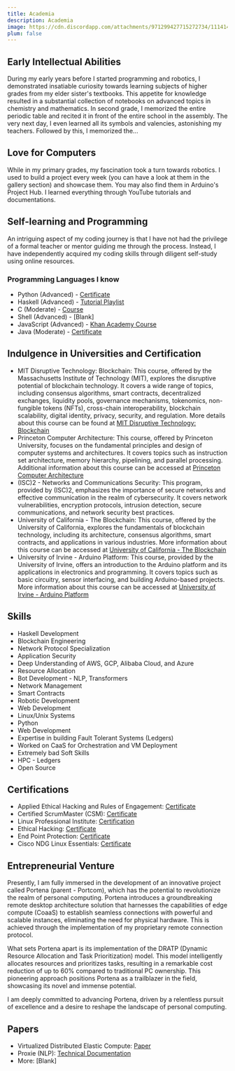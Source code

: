 ```yaml
---
title: Academia
description: Academia
image: https://cdn.discordapp.com/attachments/971299427715272734/1114144376311001168/Nishant_Iyer.png
plum: false
---
```


## Early Intellectual Abilities

During my early years before I started programming and robotics, I demonstrated insatiable curiosity towards learning subjects of higher grades from my elder sister's textbooks. This appetite for knowledge resulted in a substantial collection of notebooks on advanced topics in chemistry and mathematics. In second grade, I memorized the entire periodic table and recited it in front of the entire school in the assembly. The very next day, I even learned all its symbols and valencies, astonishing my teachers. Followed by this, I memorized the...

## Love for Computers

While in my primary grades, my fascination took a turn towards robotics. I used to build a project every week (you can have a look at them in the gallery section) and showcase them. You may also find them in Arduino's Project Hub. I learned everything through YouTube tutorials and documentations.

## Self-learning and Programming

An intriguing aspect of my coding journey is that I have not had the privilege of a formal teacher or mentor guiding me through the process. Instead, I have independently acquired my coding skills through diligent self-study using online resources.

### Programming Languages I know

- Python (Advanced) - [Certificate](https://www.udemy.com/certificate/UC-2573f0bb-29ea-403b-84c6-cd50ce0e815c/)
- Haskell (Advanced) - [Tutorial Playlist](https://www.youtube.com/watch?v=Vgu82wiiZ90&list=PLe7Ei6viL6jGp1Rfu0dil1JH1SHk9bgDV)
- C (Moderate) - [Course](https://www.coursera.org/learn/c-for-everyone)
- Shell (Advanced) - [Blank]
- JavaScript (Advanced) - [Khan Academy Course](https://www.khanacademy.org/computing/computer-programming)
- Java (Moderate) - [Certificate](https://www.pirple.com/certificates/dhbxd9sbrm)

## Indulgence in Universities and Certification

- MIT Disruptive Technology: Blockchain: This course, offered by the Massachusetts Institute of Technology (MIT), explores the disruptive potential of blockchain technology. It covers a wide range of topics, including consensus algorithms, smart contracts, decentralized exchanges, liquidity pools, governance mechanisms, tokenomics, non-fungible tokens (NFTs), cross-chain interoperability, blockchain scalability, digital identity, privacy, security, and regulation. More details about this course can be found at [MIT Disruptive Technology: Blockchain](https://www.mit.edu)
- Princeton Computer Architecture: This course, offered by Princeton University, focuses on the fundamental principles and design of computer systems and architectures. It covers topics such as instruction set architecture, memory hierarchy, pipelining, and parallel processing. Additional information about this course can be accessed at [Princeton Computer Architecture](https://www.princeton.edu)
- (ISC)2 - Networks and Communications Security: This program, provided by (ISC)2, emphasizes the importance of secure networks and effective communication in the realm of cybersecurity. It covers network vulnerabilities, encryption protocols, intrusion detection, secure communications, and network security best practices.
- University of California - The Blockchain: This course, offered by the University of California, explores the fundamentals of blockchain technology, including its architecture, consensus algorithms, smart contracts, and applications in various industries. More information about this course can be accessed at [University of California - The Blockchain](https://www.uc.edu)
- University of Irvine - Arduino Platform: This course, provided by the University of Irvine, offers an introduction to the Arduino platform and its applications in electronics and programming. It covers topics such as basic circuitry, sensor interfacing, and building Arduino-based projects. More information about this course can be accessed at [University of Irvine - Arduino Platform](https://www.irvine.edu)

## Skills

- Haskell Development
- Blockchain Engineering
- Network Protocol Specialization
- Application Security
- Deep Understanding of AWS, GCP, Alibaba Cloud, and Azure
- Resource Allocation
- Bot Development - NLP, Transformers
- Network Management
- Smart Contracts
- Robotic Development
- Web Development
- Linux/Unix Systems
- Python
- Web Development
- Expertise in building Fault Tolerant Systems (Ledgers)
- Worked on CaaS for Orchestration and VM Deployment
- Extremely bad Soft Skills
- HPC - Ledgers
- Open Source

## Certifications

- Applied Ethical Hacking and Rules of Engagement: [Certificate](https://media.licdn.com/dms/image/C562DAQH0OYppOEfgrA/profile-treasury-image-shrink_800_800/0/1676173344683?e=1686844800&v=beta&t=pQrdkXJbVbAMMnDJdPK71pWo08-bg7lgurWuKMxZnf0)
- Certified ScrumMaster (CSM): [Certificate](https://www.credential.net/3d137be0-ec6a-42b9-82ef-667d9c72212a#gs.qkn3lv)
- Linux Professional Institute: [Certification](https://www.lpi.org/our-certifications/lpic-3-305-overview)
- Ethical Hacking: [Certificate](https://media.discordapp.net/attachments/932975399552577576/933004999196278814/The_Complete_Cyber_Security_Course_Hackers_Exposed.png?width=574&height=406)
- End Point Protection: [Certificate](https://media.discordapp.net/attachments/932975399552577576/933005243556433960/End_Point_Protection.png?width=574&height=406)
- Cisco NDG Linux Essentials: [Certificate](https://id.cisco.com/signin/refresh-auth-state/00pKZ9NRC7-T8QIpP-cUNFQiwv2s6yTr41XFBioDFD)

## Entrepreneurial Venture

Presently, I am fully immersed in the development of an innovative project called Portena (parent - Portcom), which has the potential to revolutionize the realm of personal computing. Portena introduces a groundbreaking remote desktop architecture solution that harnesses the capabilities of edge compute (CoaaS) to establish seamless connections with powerful and scalable instances, eliminating the need for physical hardware. This is achieved through the implementation of my proprietary remote connection protocol.

What sets Portena apart is its implementation of the DRATP (Dynamic Resource Allocation and Task Prioritization) model. This model intelligently allocates resources and prioritizes tasks, resulting in a remarkable cost reduction of up to 60% compared to traditional PC ownership. This pioneering approach positions Portena as a trailblazer in the field, showcasing its novel and immense potential.

I am deeply committed to advancing Portena, driven by a relentless pursuit of excellence and a desire to reshape the landscape of personal computing.

## Papers

- Virtualized Distributed Elastic Compute: [Paper](https://example.com)
- Proxie (NLP): [Technical Documentation](https://example.com)
- More: [Blank]
